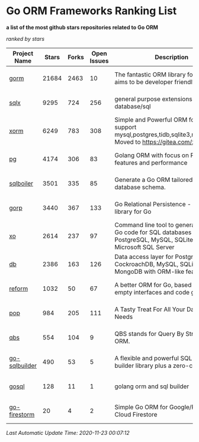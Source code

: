 Go ORM Frameworks Ranking List
==========

**a list of the most github stars repositories related to Go ORM**

*ranked by stars*

| Project Name | Stars | Forks | Open Issues | Description | Last Commit |
| ------------ | ----- | ----- | ----------- | ----------- | ----------- |
| [gorm](https://github.com/go-gorm/gorm) | 21684 | 2463 | 10 | The fantastic ORM library for Golang, aims to be developer friendly | 2020-11-20 08:56:52 |
| [sqlx](https://github.com/jmoiron/sqlx) | 9295 | 724 | 256 | general purpose extensions to golang's database/sql | 2020-11-20 16:26:52 |
| [xorm](https://github.com/go-xorm/xorm) | 6249 | 783 | 308 | Simple and Powerful ORM for Go, support mysql,postgres,tidb,sqlite3,mssql,oracle, Moved to https://gitea.com/xorm/xorm | 2019-10-15 07:03:49 |
| [pg](https://github.com/go-pg/pg) | 4174 | 306 | 83 | Golang ORM with focus on PostgreSQL features and performance | 2020-11-22 13:40:32 |
| [sqlboiler](https://github.com/volatiletech/sqlboiler) | 3501 | 335 | 85 | Generate a Go ORM tailored to your database schema. | 2020-11-17 02:36:30 |
| [gorp](https://github.com/go-gorp/gorp) | 3440 | 367 | 133 | Go Relational Persistence - an ORM-ish library for Go | 2019-10-26 21:47:07 |
| [xo](https://github.com/xo/xo) | 2614 | 237 | 97 | Command line tool to generate idiomatic Go code for SQL databases supporting PostgreSQL, MySQL, SQLite, Oracle, and Microsoft SQL Server | 2020-04-25 01:19:23 |
| [db](https://github.com/upper/db) | 2386 | 163 | 126 | Data access layer for PostgreSQL, CockroachDB, MySQL, SQLite and MongoDB with ORM-like features. | 2020-09-17 16:21:06 |
| [reform](https://github.com/go-reform/reform) | 1032 | 50 | 67 | A better ORM for Go, based on non-empty interfaces and code generation. | 2020-11-19 09:25:25 |
| [pop](https://github.com/gobuffalo/pop) | 984 | 205 | 111 | A Tasty Treat For All Your Database Needs | 2020-10-20 06:24:26 |
| [qbs](https://github.com/coocood/qbs) | 554 | 104 | 9 | QBS stands for Query By Struct. A Go ORM. | 2017-04-18 01:16:07 |
| [go-sqlbuilder](https://github.com/huandu/go-sqlbuilder) | 490 | 53 | 5 | A flexible and powerful SQL string builder library plus a zero-config ORM. | 2020-11-02 02:53:27 |
| [gosql](https://github.com/rushteam/gosql) | 128 | 11 | 1 | golang orm and sql builder | 2020-11-22 00:57:55 |
| [go-firestorm](https://github.com/jschoedt/go-firestorm) | 20 | 4 | 2 | Simple Go ORM for Google/Firebase Cloud Firestore | 2020-07-07 16:31:05 |

*Last Automatic Update Time: 2020-11-23 00:07:12*